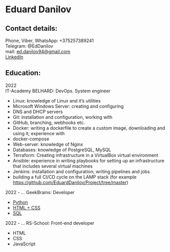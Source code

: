 # Eduard Danilov

## Contact details:<br>
Phone, Viber, WhatsApp: +375257389241<br>
Telegram: @EdDanilov<br>
mail: ed.danilov94@gmail.com<br>
[LinkedIn](https://www.linkedin.com/in/eddanilov) 


## Education:

2022<br>
IT-Academy BELHARD: DevOps. System engineer
* Linux: knowledge of Linux and it’s utilities
* Microsoft Windows Server: creating and configuring
* DNS and DHCP servers
* Git: installation and configuration, working with
* GitHub, branching, webhooks etc.
* Docker: writing a dockerfile to create a custom
image, downloading and using it; experience with
* docker-compose
* Web-server: knowledge of Nginx
* Databases: knowledge of PostgreSQL, MySQL
* Terraform: Creating infrastructure in a VirtualBox
virtual environment
* Ansible: experience in writing playbooks for setting
up an infrastructure that includes several virtual
machines
* Jenkins: installation and configuration; writing
pipelines and jobs
* building a full CI/CD cycle on the LAMP stack (for example https://github.com/EduardDanilov/Project/tree/master)


2022 - ...
GeekBrains: Developer
* [Python](https://github.com/EduardDanilov/GB/tree/master/Python)
* [HTML + CSS](https://github.com/EduardDanilov/GB/tree/master/web/cv)
* [SQL](https://github.com/EduardDanilov/GB/tree/master/SQL)

2022 - ...
RS-School: Front-end developer
* HTML
* CSS
* JavaScript